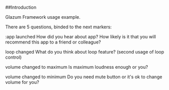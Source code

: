 ##Introduction

Glazum Framework usage example.

There are 5 questions, binded to the next markers:

:app launched
	How did you hear about app?
	How likely is it that you will recommend this app to a friend or colleague?
	
loop changed 
	What do you think about loop feature? (second usage of loop control)
	
volume changed to maximum
	Is maximum loudness enough or you?

volume changed to minimum
	Do you need mute button or it's ok to change volume for you?